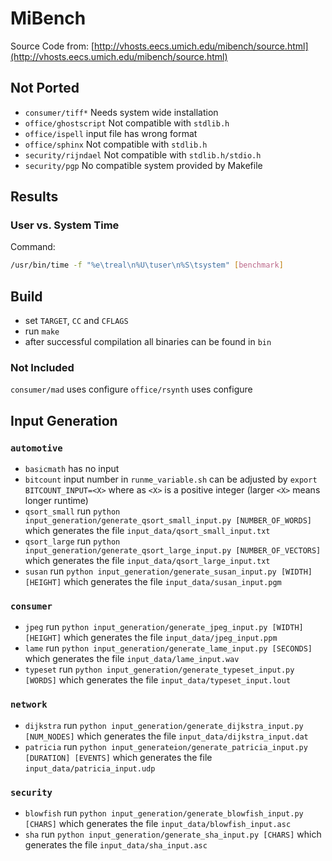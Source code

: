 # MiBench
Source Code from: [http://vhosts.eecs.umich.edu/mibench/source.html](http://vhosts.eecs.umich.edu/mibench/source.html)

## Not Ported
 * `consumer/tiff*` Needs system wide installation
 * `office/ghostscript` Not compatible with `stdlib.h`
 * `office/ispell` input file has wrong format 
 * `office/sphinx` Not compatible with `stdlib.h`
 * `security/rijndael` Not compatible with `stdlib.h/stdio.h` 
 * `security/pgp` No compatible system provided by Makefile 

## Results
### User vs. System Time
Command:
```bash
/usr/bin/time -f "%e\treal\n%U\tuser\n%S\tsystem" [benchmark]
```

## Build
* set `TARGET`, `CC` and `CFLAGS`
* run `make`
* after successful compilation all binaries can be found in `bin`

### Not Included
`consumer/mad` uses configure
`office/rsynth` uses configure

## Input Generation
### `automotive`
* `basicmath` has no input
* `bitcount` input number in `runme_variable.sh` can be adjusted by `export BITCOUNT_INPUT=<X>` where as `<X>` is a positive integer (larger `<X>` means longer runtime)
* `qsort_small` run `python input_generation/generate_qsort_small_input.py [NUMBER_OF_WORDS]` which generates the file `input_data/qsort_small_input.txt`
* `qsort_large` run `python input_generation/generate_qsort_large_input.py [NUMBER_OF_VECTORS]` which generates the file `input_data/qsort_large_input.txt`
* `susan` run `python input_generation/generate_susan_input.py [WIDTH] [HEIGHT]` which generates the file `input_data/susan_input.pgm`

### `consumer`
* `jpeg` run `python input_generation/generate_jpeg_input.py [WIDTH] [HEIGHT]`  which generates the file `input_data/jpeg_input.ppm`
* `lame` run `python input_generation/generate_lame_input.py [SECONDS]`  which generates the file `input_data/lame_input.wav`
* `typeset` run `python input_generation/generate_typeset_input.py [WORDS]`  which generates the file `input_data/typeset_input.lout`

### `network`
* `dijkstra` run `python input_generation/generate_dijkstra_input.py [NUM_NODES]` which generates the file `input_data/dijkstra_input.dat`
* `patricia` run `python input_generateion/generate_patricia_input.py [DURATION] [EVENTS]` which generates the file `input_data/patricia_input.udp`

### `security`
* `blowfish` run `python input_generation/generate_blowfish_input.py [CHARS]` which generates the file `input_data/blowfish_input.asc`
* `sha` run `python input_generation/generate_sha_input.py [CHARS]` which generates the file `input_data/sha_input.asc`
